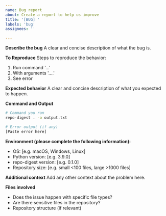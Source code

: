 ```yaml
---
name: Bug report
about: Create a report to help us improve
title: '[BUG] '
labels: 'bug'
assignees: ''

---
```


**Describe the bug**
A clear and concise description of what the bug is.

**To Reproduce**
Steps to reproduce the behavior:
1. Run command '...'
2. With arguments '....'
3. See error

**Expected behavior**
A clear and concise description of what you expected to happen.

**Command and Output**
```bash
# Command you ran
repo-digest . -o output.txt

# Error output (if any)
[Paste error here]
```

**Environment (please complete the following information):**
 - OS: [e.g. macOS, Windows, Linux]
 - Python version: [e.g. 3.9.0]
 - repo-digest version: [e.g. 0.1.0]
 - Repository size: [e.g. small <100 files, large >1000 files]

**Additional context**
Add any other context about the problem here.

**Files involved**
- Does the issue happen with specific file types?
- Are there sensitive files in the repository?
- Repository structure (if relevant)
